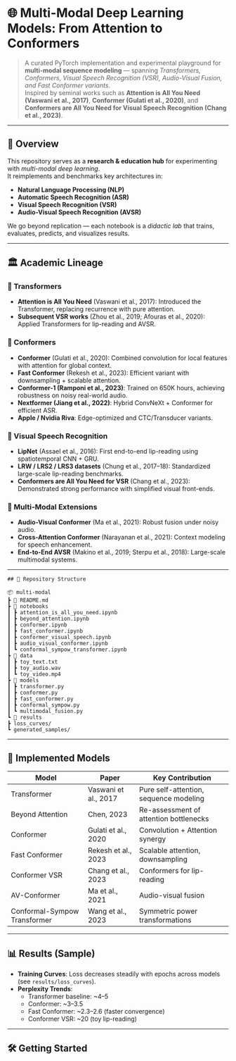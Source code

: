 # 🌐 Multi-Modal Deep Learning Models: From Attention to Conformers

> A curated PyTorch implementation and experimental playground for **multi-modal sequence modeling** — spanning *Transformers, Conformers, Visual Speech Recognition (VSR), Audio-Visual Fusion, and Fast Conformer variants*.  
> Inspired by seminal works such as **Attention is All You Need (Vaswani et al., 2017)**, **Conformer (Gulati et al., 2020)**, and **Conformers are All You Need for Visual Speech Recognition (Chang et al., 2023)**.

---

## 🚀 Overview
This repository serves as a **research & education hub** for experimenting with *multi-modal deep learning*.  
It reimplements and benchmarks key architectures in:
- **Natural Language Processing (NLP)**  
- **Automatic Speech Recognition (ASR)**  
- **Visual Speech Recognition (VSR)**  
- **Audio-Visual Speech Recognition (AVSR)**  

We go beyond replication — each notebook is a *didactic lab* that trains, evaluates, predicts, and visualizes results.

---

## 🏛️ Academic Lineage

### 📌 Transformers
- **Attention is All You Need** (Vaswani et al., 2017): Introduced the Transformer, replacing recurrence with pure attention.  
- **Subsequent VSR works** (Zhou et al., 2019; Afouras et al., 2020): Applied Transformers for lip-reading and AVSR.

### 📌 Conformers
- **Conformer** (Gulati et al., 2020): Combined convolution for local features with attention for global context.  
- **Fast Conformer** (Rekesh et al., 2023): Efficient variant with downsampling + scalable attention.  
- **Conformer-1 (Ramponi et al., 2023)**: Trained on 650K hours, achieving robustness on noisy real-world audio.  
- **Nextformer (Jiang et al., 2022)**: Hybrid ConvNeXt + Conformer for efficient ASR.  
- **Apple / Nvidia Riva**: Edge-optimized and CTC/Transducer variants.  

### 📌 Visual Speech Recognition
- **LipNet** (Assael et al., 2016): First end-to-end lip-reading using spatiotemporal CNN + GRU.  
- **LRW / LRS2 / LRS3 datasets** (Chung et al., 2017–18): Standardized large-scale lip-reading benchmarks.  
- **Conformers are All You Need for VSR** (Chang et al., 2023): Demonstrated strong performance with simplified visual front-ends.

### 📌 Multi-Modal Extensions
- **Audio-Visual Conformer** (Ma et al., 2021): Robust fusion under noisy audio.  
- **Cross-Attention Conformer** (Narayanan et al., 2021): Context modeling for speech enhancement.  
- **End-to-End AVSR** (Makino et al., 2019; Sterpu et al., 2018): Large-scale multimodal systems.  

---
```
## 📂 Repository Structure

📦 multi-modal
┣ 📜 README.md
┣ 📂 notebooks
┃ ┣ attention_is_all_you_need.ipynb
┃ ┣ beyond_attention.ipynb
┃ ┣ conformer.ipynb
┃ ┣ fast_conformer.ipynb
┃ ┣ conformer_visual_speech.ipynb
┃ ┣ audio_visual_conformer.ipynb
┃ ┗ conformal_sympow_transformer.ipynb
┣ 📂 data
┃ ┣ toy_text.txt
┃ ┣ toy_audio.wav
┃ ┗ toy_video.mp4
┣ 📂 models
┃ ┣ transformer.py
┃ ┣ conformer.py
┃ ┣ fast_conformer.py
┃ ┣ conformal_sympow.py
┃ ┗ multimodal_fusion.py
┗ 📂 results
┣ loss_curves/
┗ generated_samples/
```

---

## 🔬 Implemented Models

| Model | Paper | Key Contribution |
|-------|-------|------------------|
| Transformer | Vaswani et al., 2017 | Pure self-attention, sequence modeling |
| Beyond Attention | Chen, 2023 | Re-assessment of attention bottlenecks |
| Conformer | Gulati et al., 2020 | Convolution + Attention synergy |
| Fast Conformer | Rekesh et al., 2023 | Scalable attention, downsampling |
| Conformer VSR | Chang et al., 2023 | Conformers for lip-reading |
| AV-Conformer | Ma et al., 2021 | Audio-visual fusion |
| Conformal-Sympow Transformer | Wang et al., 2023 | Symmetric power transformations |

---

## 📊 Results (Sample)

- **Training Curves**: Loss decreases steadily with epochs across models (see `results/loss_curves`).  
- **Perplexity Trends**:  
  - Transformer baseline: ~4–5  
  - Conformer: ~3–3.5  
  - Fast Conformer: ~2.3–2.6 (faster convergence)  
  - Conformer VSR: ~20 (toy lip-reading)  

---

## 🛠️ Getting Started

